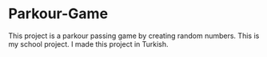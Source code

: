 # Parkour-Game
This project is a parkour passing game by creating random numbers.
This is my school project. I made this project in Turkish.
